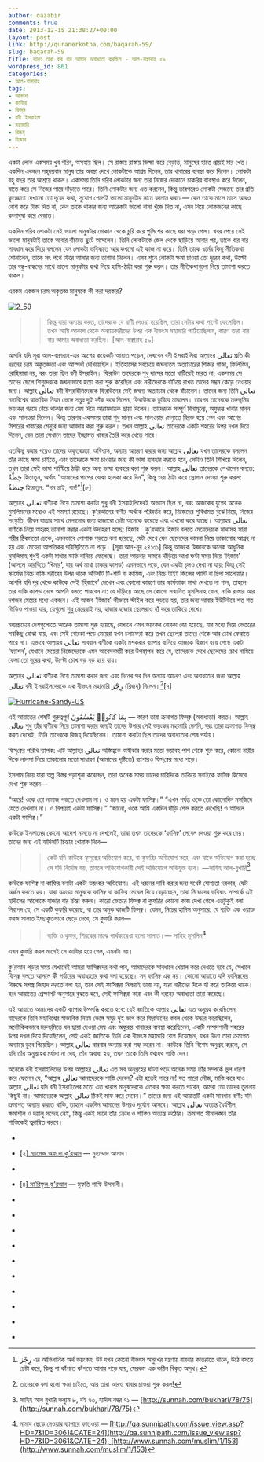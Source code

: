 ```yaml
---
author: oazabir
comments: true
date: 2013-12-15 21:38:27+00:00
layout: post
link: http://quranerkotha.com/baqarah-59/
slug: baqarah-59
title: কারণ তারা বার বার আমার অবাধ্যতা করছিল - আল-বাক্বারাহ ৫৯
wordpress_id: 861
categories:
- আল-বাক্বারাহ
tags:
- আকাশ
- কাফির
- ফিস্‌ক্ব
- বনী ইসরাইল
- মহামারি
- রিজয্‌
- হিজাব
---
```


একটা লোক একসময় খুব গরিব, অসহায় ছিল। সে রাস্তায় রাস্তায় ভিক্ষা করে বেড়াত, মানুষের হাতে প্রায়ই মার খেত। একদিন একজন সহৃদয়বান মানুষ তার অবস্থা দেখে লোকটাকে আশ্রয় দিলেন, তার খাবারের ব্যবস্থা করে দিলেন। লোকটা বহু বছর তার আশ্রয়ে থাকল। একসময় তিনি গরিব লোকটার জন্য তার নিজের দোকানে চাকরির ব্যবস্থাও করে দিলেন, যাতে করে সে নিজের পায়ে দাঁড়াতে পারে। তিনি লোকটার জন্য এত করলেন, কিন্তু তারপরেও লোকটা সেজন্যে তার প্রতি কৃতজ্ঞতা দেখানো তো দূরের কথা, সুযোগ পেলেই ভালো মানুষটার নামে বদনাম করত — কেন তাকে মাসে মাসে আরও বেশি করে টাকা দিত না, কেন তাকে থাকার জন্য আরেকটা ভালো বাসা খুঁজে দিত না, এসব নিয়ে লোকজনের কাছে কানাঘুষা করে বেড়াত।




একদিন গরিব লোকটা সেই ভালো মানুষটার দোকান থেকে চুরি করে পুলিশের কাছে ধরা পড়ে গেল। খবর পেয়ে সেই ভালো মানুষটাই তাকে আবার বাঁচাতে ছুটে আসলেন। তিনি লোকটাকে জেল থেকে ছাড়িয়ে আনার পর, তাকে বার বার সাবধান করে দিয়ে বললেন যেন লোকটা ভবিষ্যতে আর কখনো এই কাজ না করে। তিনি তাকে ধর্মের কিছু নীতিকথা শোনালেন, তাকে সৎ পথে ফিরে আসার জন্য তাগাদা দিলেন। এসব শুনে লোকটা ক্ষমা চাওয়া তো দূরের কথা, উল্টো তার বন্ধু-বান্ধবের সাথে ভালো মানুষটার কথা নিয়ে হাসি-ঠাট্টা করা শুরু করল। তার নীতিকথাগুলো নিয়ে তামাশা করতে থাকল।




এরকম একজন চরম অকৃতজ্ঞ মানুষকে কী করা দরকার?




<!-- more -->




![2_59](http://quranerkotha.com/wp-content/uploads/2013/12/2_59.png)





<blockquote>

> 
> কিন্তু যারা অন্যায় করত, তাদেরকে যে বাণী দেওয়া হয়েছিল, তারা সেটার কথা পাল্টে ফেলেছিল। তখন আমি আকাশ থেকে অন্যায়কারীদের উপর এক বীভৎস মহামারি পাঠিয়েছিলাম, কারণ তারা বার বার আমার অবাধ্যতা করছিল। [আল-বাক্বারাহ ৫৯]
> 
> 
</blockquote>




আপনি যদি সূরা আল-বাক্বারাহ-এর আগের কয়েকটি আয়াত পড়েন, দেখবেন বনী ইসরাইলিরা আল্লাহর تعالى প্রতি কী ধরনের চরম অকৃতজ্ঞতা এবং আস্পর্ধা দেখিয়েছিল। ইতিহাসের সবচেয়ে জঘন্যতম অত্যাচারের শিকার গাজা, ফিলিস্তিন, রোহিঙ্গারা নয়, বরং তারা ছিল বনী ইসরাইল। ফিরাউন তাদেরকে শুধু দাসের মতো খাটিয়েই মারত না, একসময় সে তাদের ছেলে শিশুদেরকে জঘন্যভাবে হত্যা করা শুরু করেছিল এবং নারীদেরকে বাঁচিয়ে রাখত তাদের সম্ভ্রম কেড়ে নেওয়ার জন্য। আল্লাহ تعالى বনী ইসরাইলিদেরকে ফিরাউনের সেই জঘন্য অত্যাচার থেকে বাঁচালেন। তাদের জন্য তিনি تعالى মহাবিশ্বের স্বাভাবিক নিয়ম ভেঙ্গে সমুদ্র দুই ফাঁক করে দিলেন, ফিরাউনকে ডুবিয়ে মারলেন। তারপর তাদেরকে মরুভূমির ভয়ংকর গরমে বেঁচে থাকার জন্য মেঘ দিয়ে আরামদায়ক ছায়া দিলেন। তাদেরকে সম্পূর্ণ বিনামূল্যে, অফুরন্ত খাবার মান্‌ন এবং সালওয়া দিলেন। কিন্তু তারপর একসময় তারা শুধু মান্‌ন এবং সালওয়ার মেন্যুতে বিরক্ত হয়ে গেল এবং আগের মিশরের খাবারের মেন্যুর জন্য আবদার করা শুরু করল। তখন আল্লাহ تعالى তাদেরকে একটি শহরের উপর দখল দিয়ে দিলেন, যেন তারা সেখানে তাদের ইচ্ছামত খাবার তৈরি করে খেতে পারে।




এতকিছু করার পরেও তাদের অকৃতজ্ঞতা, অবিশ্বাস, অন্যায় আচরণ করার জন্য আল্লাহ تعالى যখন তাদেরকে বললেন তাঁর কাছে ক্ষমা চাইতে, এবং তাদেরকে ক্ষমা চাওয়ার জন্য কী ভাষা ব্যবহার করতে হবে, সেটাও তিনি শিখিয়ে দিলেন, তখন তারা সেই ভাষা পাল্টিয়ে ঠাট্টা করে অন্য ভাষা ব্যবহার করা শুরু করল। আল্লাহ تعالى তাদেরকে শেখালেন বলতে: حِطَّةٌ হিত্তাতুন, অর্থাৎ “আমাদের পাপের বোঝা হালকা করে দিন”, কিন্তু ওরা ঠাট্টা করে স্লোগান দেওয়া শুরু করল: حِنطةٌ হিন্তাতুন: “গম চাই, গম!”[^১][৮]
[^৯]: তাদেরকে বলা হলো ক্ষমা চাইতে, আর তারা আরও খাবার চাওয়া শুরু করল!




আল্লাহর تعالى বাণীকে নিয়ে তামাশা করাটা শুধু বনী ইসরাইলিদেরই অভ্যাস ছিল না, বরং আজকের যুগের অনেক মুসলিমদের মধ্যেও এই সমস্যা রয়েছে। কু’রআনের বাণীর অর্থকে পরিবর্তন করে, নিজেদের সুবিধামত বুঝে নিয়ে, নিজের সংস্কৃতি, জীবন যাত্রার সাথে মেলানোর জন্য হাজারো চেষ্টা অনেকে করেছে এবং এখনো করে যাচ্ছে। আল্লাহর تعالى বাণীকে নিয়ে অহরহ তামাশা করার একটা উদাহরণ হচ্ছে: হিজাব। কু’রআনে হিজাব বলতে মেয়েদেরকে মাথাসহ সারা শরীর ঠিকমতো ঢেকে, এমনভাবে পোশাক পড়তে বলা হয়েছে, যেটা দেখে যেন ছেলেদের কামনা নিয়ে তাকানোর আগ্রহ না হয় এবং মেয়েরা আপত্তিকর পরিস্থিতিতে না পড়ে। [সূরা আন-নূর ২৪:৩১] কিন্তু আজকে হিজাবকে অনেক আধুনিক মুসলিমাহ শুধুই একটা মাথার স্কার্ফ বানিয়ে ফেলেছে। তারা আয়নার সামনে দাঁড়িয়ে আধা ঘণ্টা সময় নিয়ে ‘হিজাব’ (আসলে আরবিতে ‘খিমার’, যার অর্থ মাথা ঢাকার কাপড়) এমনভাবে পড়ে, যেন একটা চুলও দেখা না যায়; কিন্তু সেই স্কার্ফের নিচে বাকি শরীরের উপর থাকে আঁটসাঁট টি-শার্ট বা কামিজ, এবং নিচে টাইট জিন্সের প্যান্ট বা চিপা সালোয়ার। আপনি যদি দূর থেকে কাউকে সেই ‘হিজাবে’ দেখেন এবং কোনো কারণে তার স্কার্ফঢাকা মাথা দেখতে না পান, তাহলে তার বাকি কাপড় দেখে আপনি বলতে পারবেন না: যে দাঁড়িয়ে আছে সে কোনো সন্মানিত মুসলিমাহ বোন, নাকি রাস্তার আর দশজন মেয়ের মধ্যে একজন। এই আজব ‘হিজাব’ কীভাবে স্টাইল করে পড়তে হয়, তার জন্য আবার ইউটিউবে শত শত ভিডিও পাওয়া যায়, যেগুলো শুধু মেয়েরাই নয়, হাজার হাজার ছেলেরাও হাঁ করে তাকিয়ে দেখে।




মধ্যপ্রাচ্যের দেশগুলোতে আরেক তামাশা শুরু হয়েছে, যেখানে এমন ভয়ংকর বোরকা বের হয়েছে, যার মধ্যে দিয়ে ভেতরের সবকিছু বোঝা যায়, এবং সেই বোরকা পড়ে মেয়েরা যখন চলাফেরা করে তখন ছেলেরা তাদের থেকে আর চোখ ফেরাতে পারে না। এভাবে আল্লাহর تعالى সাবধান বাণীকে একটা মশকরার ব্যাপার বানিয়ে আজকে হিজাব হয়ে গেছে একটা ‘ফ্যাশন’, যেখানে মেয়েরা নিজেদেরকে এমন আবেদনময়ী করে উপস্থাপন করে যে, তাদেরকে দেখে ছেলেদের চোখ নামিয়ে ফেলা তো দূরের কথা, উল্টো চোখ বড় বড় হয়ে যায়।




আল্লাহর تعالى বাণীকে নিয়ে তামাশা করার জন্য এবং দিনের পর দিন অন্যায় আচরণ এবং অবাধ্যতার জন্য আল্লাহ تعالى বনী ইসরাইলদেরকে এক বীভৎস মহামারি رِجْز (রিজয্‌) দিলেন।[^৯][৭]
[^১]: رِجْز এর আভিধানিক অর্থ ভয়ংকর: উট যখন কোনো বীভৎস অসুখের যন্ত্রণায় বারবার কাতরাতে থাকে, উঠে বসতে চেষ্টা করে, কিন্তু পা কাঁপতে কাঁপতে আবার পড়ে যায়, সেরকম এক কঠিন বিকৃত অসুখ।
[^^১০]: বনী ইসরাইলিদেরকে আল্লাহ تعالى সাধারণ কোনো প্রাকৃতিক মহামারি দেননি, বরং এটি এসেছিল আকাশ থেকে من  ٱلسَّمَآء, তাদের জন্য বিশেষভাবে পাঠানো এক ভয়ংকর অসুখ।
[^^১]: এই অসুখে হাজার হাজার মানুষ মারা গিয়েছিল।[^৩]




[![Hurricane-Sandy-US](http://quranerkotha.com/wp-content/uploads/2013/12/Hurricane-Sandy-US.jpg)](http://quranerkotha.com/wp-content/uploads/2013/12/Hurricane-Sandy-US.jpg)




এই আয়াতের শেষটি গুরুত্বপূর্ণ بِمَا كَانُوا۟ يَفْسُقُونَ — কারণ তারা ক্রমাগত ফিস্‌ক্ব (অবাধ্যতা) করত। আল্লাহ تعالى শুধু তাঁর বাণীকে নিয়ে তামাশা করার জন্যই তাদের উপরে সেই ভয়ংকর মহামারি দেননি, বরং তারা ক্রমাগত ফিস্‌ক্ব করত দেখেই, তিনি তাদেরকে রিজয্‌ দিয়েছিলেন। তামাশা করাটা ছিল তাদের অবাধ্যতার শেষ পর্যায়।
[^^১]: ফিস্‌ক্ব-এর আভিধানিক অর্থ হচ্ছে: কোনো কিছুর ভেতর থেকে বাজে একটা কিছু বের হয়ে আসা;
[^^১১]: নির্ধারিত সীমার বাইরে চলে যাওয়া।
[^^৪]: কু’রআনে ফিস্‌ক্ব বলতে নৈতিকতা এবং সামাজিক আদর্শের বিরুদ্ধে যায় এমন কাজ করা, বিশেষ করে ইসলামের শিক্ষার পরিপন্থি কিছু করাকে বোঝানো হয়েছে।[^১১]




ফিস্‌ক্বের পরিধি ব্যাপক: এটি আল্লাহর تعالى অস্তিত্বকে অস্বীকার করার মতো ভয়াবহ পাপ থেকে শুরু করে, কোনো নারীর দিকে লালসা নিয়ে তাকানোর মতো সাধারণ (আমাদের দৃষ্টিতে) ব্যাপারও ফিস্‌ক্বের মধ্যে পড়ে।
[^^১১]: যেমন: কুফরি হচ্ছে একধরনের ফিস্‌ক্ব। কিন্তু সব ফিস্‌ক্ব আবার কুফরি নয়।
[^^১১]: ফিস্‌ক্ব হচ্ছে সাধারণভাবে আল্লাহর تعالى আদেশের প্রতি অবাধ্যতা। আর যারা আল্লাহর تعالى অবাধ্যতা করে, তাদেরকে বলা হয় ফাসিক্ব। শারিয়াহ এর ভাষায়: কেউ যদি একটা বড় গুনাহ করে, কিন্তু ক্ষমা না চায়; অথবা কেউ যদি ছোট গুনাহ করতে থাকে এবং সেটা তার অভ্যাসে পরিণত হয় — তাহলে ফুকাহাদের (ইসলামিক আইনবিদ) ভাষায় তাকে ফাসিক্ব বলা হয়।[^৪][১৩]




ইসলাম নিয়ে যারা অল্প বিস্তর পড়াশুনা করেছেন, তারা অনেক সময় তাদের চারিদিকে তাকিয়ে সবাইকে ফাসিক্ব হিসেবে দেখা শুরু করেন—




“আরে! ওকে তো নামাজ পড়তে দেখলাম না। ও মনে হয় একটা ফাসিক্ব।”
“এখন পর্যন্ত ওকে তো কোনোদিন মসজিদে যেতে দেখলাম না। ও নিশ্চয়ই একটা ফাসিক্ব।”
“জানো, ওকে আমি একদিন দাঁড়ি শেভ করতে দেখেছি! ও আসলে একটা ফাসিক্ব।”




কাউকে ইসলামের কোনো আদেশ মানতে না দেখলেই, তারা তখন তাদেরকে ‘ফাসিক্ব’ লেবেল দেওয়া শুরু করে দেয়। তাদের জন্য এই হাদিসটি চিন্তার খোরাক দিবে—





<blockquote>

> 
> কেউ যদি কাউকে ফুসুক্বের অভিযোগ করে, বা কুফরির অভিযোগ করে, এবং যাকে অভিযোগ করা হচ্ছে সে যদি নির্দোষ হয়, তাহলে অভিযোগকারী সেই অভিযোগে অভিযুক্ত হবে। —সাহিহ আল-বুখারি[^১৪]
> 
> 
</blockquote>




কাউকে ফাসিক্ব বা কাফির বলাটা একটা ভয়ংকর অভিযোগ। এই ধরনের দাবি করার জন্য যথেষ্ট যোগ্যতা দরকার, যেটা অর্জন করতে হয়। যারা যত্রতত্র মানুষকে ফাসিক্ব বা কাফির লেবেল দিয়ে বেড়াচ্ছেন, তারা নিজেদের ভবিষ্যৎ সম্পর্কে এই হাদীসের আলোকে হাজার বার চিন্তা করুন। কারো ভেতরে ফিস্‌ক্ব বা কুফরির কোনো কাজ দেখা গেলে এতটুকুই বলা নিরাপদ যে, সে একটি কুফরি করেছে, বা তার অমুক কাজটি ফিস্‌ক্ব। যেমন, নিচের হাদিস অনুসারে: যে ব্যক্তি এক ওয়াক্ত ফরজ সালাত ইচ্ছাকৃতভাবে ছেড়ে দেবে, সে কুফরি করল—





<blockquote>

> 
> ব্যক্তি ও কুফর, শিরকের মাঝে পার্থক্যরেখা হলো সালাত।— সাহিহ মুসলিম[^১৫]
> 
> 
</blockquote>




এখন কুফরি করল মানেই সে কাফির হয়ে গেল, এমনটা নয়।
[^^১৫]: মোটকথা, কাজটি অবশ্যই ফিস্‌ক্ব, কুফরি বা শিরক। তবে যে করল, সে অবশ্যম্ভাবীরূপে ফাসিক্ব, কাফির বা মুশরিক নাও হতে পারে। বরং সতর্কতা হলো: এমনটি না বলা। আমাদের প্রচলিত প্রবাদটি এক্ষেত্রে সার্থক: “পাপকে ঘৃণা করো, পাপীকে নয়।”




কু’রআন পড়ার সময় যেখানেই আমরা ফাসিক্বদের কথা পাব, আমাদেরকে সাবধানে খেয়াল করে দেখতে হবে যে, সেখানে ফিস্‌ক্ব বলতে আসলে কী পর্যায়ের অবাধ্যতার কথা বলা হয়েছে। সব ফাসিক্ব এক নয়। কোনো আয়াতে যদি ফাসিক্বদের বিরুদ্ধে সশস্ত্র জিহাদ করতে বলা হয়, তবে সেই ফাসিক্বরা নিশ্চয়ই তারা নয়, যারা নারীদের দিকে হাঁ করে তাকিয়ে থাকে। বরং আয়াতের প্রেক্ষাপট অনুসারে বুঝতে হবে, সেই ফাসিক্বরা কারা এবং কী ধরনের অবাধ্যতা তারা করেছে।




এই আয়াতে আমাদের একটি ব্যাপার উপলব্ধি করতে হবে: যেই জাতিকে আল্লাহ تعالى এত অনুগ্রহ করেছিলেন, যাদেরকে তিনি মহাবিশ্বের স্বাভাবিক নিয়ম ভেঙ্গে সমুদ্র দুই ভাগ করে ফিরাউনের কবল থেকে উদ্ধার করেছিলেন, অলৌকিকভাবে মরুভূমিতে ঘন ছায়া দেওয়া মেঘ এবং অফুরন্ত খাবারের ব্যবস্থা করেছিলেন, একটি সম্পদশালী শহরের উপর দখল দিয়ে দিয়েছিলেন, সেই একই জাতিকে তিনি এক বীভৎস মহামারি রোগ দিয়েছেন, যখন কিনা তারা ক্রমাগত অন্যায়ে ডুবে গিয়েছিল। আল্লাহ تعالى বারবার অন্যায় করা সহ্য করেন না। কাউকে তিনি বিশেষ অনুগ্রহ করলে, সে যদি তাঁর অনুগ্রহের মর্যাদা না দেয়, তাঁর অবাধ্য হয়, তখন তাকে তিনি যথাযথ শাস্তি দেন।




অনেকে বনী ইসরাইলিদের উপর আল্লাহর تعالى এত সব অনুগ্রহের ঘটনা পড়ে অনেক সময় তাঁর সম্পর্কে ভুল ধারণা করে ফেলেন যে, “আল্লাহ تعالى আমাদেরকে শাস্তি দেবেন? এটা হতেই পারে না! যত পারো মৌজ, মাস্তি করে যাও। আল্লাহ تعالى যদি বনী ইসরাইলের মতো এত খারাপ মানুষদেরকে এতবার ক্ষমা করতে পারেন, আমরা তো তাদের তুলনায় কিছুই না। আমাদেরকে আল্লাহ تعالى ঠিকই মাফ করে দেবেন।” তাদের জন্য এই আয়াতটি একটা সাবধান বাণী: যদি ক্রমাগত অন্যায় করতে থাকি, তাহলে একদিন আমাদের উপরও দুর্যোগ আসবে। আল্লাহ تعالى অত্যন্ত ধৈর্যশীল, ক্ষমাশীল ও দয়ালু সন্দেহ নেই, কিন্তু একই সাথে তাঁর ক্রোধ ও শাস্তিও অত্যন্ত কঠোর। ক্রমাগত সীমালঙ্ঘন তাঁর শাস্তিকেই ত্বরান্বিত করবে।






	
  * 
[^১]: নওমান আলি খানের[ সূরা বাকারাহ](http://www.nakcollection.com/surah-baqarah.html) এর উপর লেকচার।

	
  * [২][ ম্যাসেজ অফ দা কু’রআন](http://www.usc.edu/schools/college/crcc/private/cmje/religious_text/The_Message_of_The_Quran__by_Muhammad_Asad.pdf) — মুহাম্মাদ আসাদ।

	
  * 
[^৩]: [তাফহিমুল কু’রআন](http://www.tafheem.net/tafheem.html) — মাওলানা মাওদুদি।

	
  * [৪][ মা’রিফুল কু’রআন](http://www.kalamullah.com/maariful-quran.html) — মুফতি শাফি উসমানী।

	
  * 
[^৫]: মুহাম্মাদ মোহার আলি —[ A Word for Word Meaning of The Quran](http://www.kalamullah.com/word-for-word-meaning-of-quran.html)

	
  * 
[^৬]: সৈয়দ কুতব —[ In the Shade of the Quran](http://www.kalamullah.com/shade-of-the-quran.html)

	
  * 
[^৭]: [তাদাব্বুরে কু'রআন](http://www.tadabbur-i-quran.org/) — আমিন আহসান ইসলাহি।

	
  * 
[^৮]: [তাফসিরে তাওযীহুল কু’রআন](http://islam-inlife.com/bangla/2013/08/28/%E0%A6%A4%E0%A6%AB%E0%A6%B8%E0%A7%80%E0%A6%B0%E0%A7%87-%E0%A6%A4%E0%A6%BE%E0%A6%93%E0%A6%AF%E0%A7%80%E0%A6%B9%E0%A7%81%E0%A6%B2-%E0%A6%95%E0%A7%81%E0%A6%B0%E0%A6%86%E0%A6%A8-%E0%A6%8F%E0%A6%B0-pdf/) — মুফতি তাক্বি উসমানী।

	
  * 
[^৯]: [বায়ান আল কু’রআন](http://www.quranwebsite.com/read/biyan_ul_quran_english_pdf.html) — ড: ইসরার আহমেদ।

	
  * 
[^১০]: [رِجْز](http://ejtaal.net/aa/#br=373,pr=63,aan=212,mgf=344,vi=162,ll=1079,ls=0,la=1587,umr=404,ulq=780,uqa=148,uqq=118,hw4=h391,sg=h423,ha=h254,mr=h250,mn=h474,kz=h835,uqw=h604,ums=h336,umj=h283) এর বিস্তারিত অর্থ।

	
  * 
[^১১]: [فسق](http://ejtaal.net/aa/#br=735,pr=119,aan=483,mgf=685,vi=283,ll=2489,ls=0,la=3413,umr=830,ulq=1340,uqa=334,uqq=284,hw4=h848,sg=h810,ha=h574,mr=h500,mn=h1054,kz=h1996,uqw=h1234,ums=h701,umj=h614) এর বিস্তারিত অর্থ।

	
  * 
[^১৩]: ফাসিক্ব সম্পর্কে বিস্তারিত আলোচনা — [http://www.classicalislamgroup.com/index.php?view=tafseer/s2-v26to27-3](http://www.classicalislamgroup.com/index.php?view=tafseer/s2-v26to27-3)

	
  * 
[^১৪]: সাহিহ আল বুখারি ভল্যুম ৮, বই ৭৩, হাদিস নম্বর ৭১ — [http://sunnah.com/bukhari/78/75](http://sunnah.com/bukhari/78/75)

	
  * 
[^১৫]: নামায ছেড়ে দেওয়ার ব্যাপারে ফাতওয়া — [http://qa.sunnipath.com/issue_view.asp?HD=7&ID=3061&CATE=24](http://qa.sunnipath.com/issue_view.asp?HD=7&ID=3061&CATE=24), [http://www.sunnah.com/muslim/1/153](http://www.sunnah.com/muslim/1/153)


